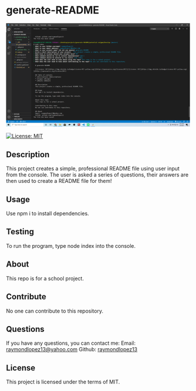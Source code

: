 # generate-README


![Photo of README application](https://github.com/raymondlopez13/generate-README/blob/master/Develop/assets/screenshot.png)

[![License: MIT](https://img.shields.io/badge/License-MIT-yellow.svg)](https://opensource.org/licenses/MIT)
  
## Description
This project creates a simple, professional README file using user input from the console. The user is asked a series of questions, their answers are then used to create a README file for them!
  
## Usage
Use npm i to install dependencies.

## Testing
To run the program, type node index into the console.
  
## About
This repo is for a school project. 
  
## Contribute
No one can contribute to this repository.
  
## Questions
If you have any questions, you can contact me:
Email: raymondlopez13@yahoo.com
Github: [raymondlopez13](github.com/raymondlopez13)

## License
This project is licensed under the terms of MIT.


